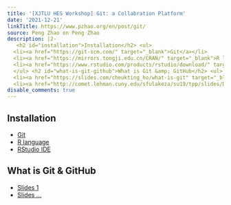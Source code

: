 ```yaml
---
title: '[XJTLU HES Workshop] Git: a Collabration Platform'
date: '2021-12-21'
linkTitle: https://www.pzhao.org/en/post/git/
source: Peng Zhao on Peng Zhao
description: |2-
   <h2 id="installation">Installation</h2> <ul>
  <li><a href="https://git-scm.com/" target="_blank">Git</a></li>
  <li><a href="https://mirrors.tongji.edu.cn/CRAN/" target="_blank">R language</a></li>
  <li><a href="https://www.rstudio.com/products/rstudio/download/" target="_blank">RStudio IDE</a></li>
  </ul> <h2 id="what-is-git-github">What is Git &amp; GitHub</h2> <ul>
  <li><a href="https://slides.com/cheukting_ho/what-is-git" target="_blank">Slides 1</a></li>
  <li><a href="http://comet.lehman.cuny.edu/sfulakeza/su19/tpp/slides/Day%201/Git%20and%20Github%20slides.pdf" target="_blank">Slides ...
disable_comments: true
---
```

 <h2 id="installation">Installation</h2> <ul>
<li><a href="https://git-scm.com/" target="_blank">Git</a></li>
<li><a href="https://mirrors.tongji.edu.cn/CRAN/" target="_blank">R language</a></li>
<li><a href="https://www.rstudio.com/products/rstudio/download/" target="_blank">RStudio IDE</a></li>
</ul> <h2 id="what-is-git-github">What is Git &amp; GitHub</h2> <ul>
<li><a href="https://slides.com/cheukting_ho/what-is-git" target="_blank">Slides 1</a></li>
<li><a href="http://comet.lehman.cuny.edu/sfulakeza/su19/tpp/slides/Day%201/Git%20and%20Github%20slides.pdf" target="_blank">Slides ...